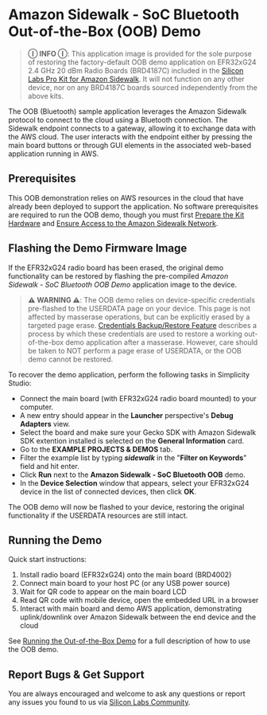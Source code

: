 # Amazon Sidewalk - SoC Bluetooth Out-of-the-Box (OOB) Demo

> **Ⓘ INFO Ⓘ**: This application image is provided for the sole purpose of restoring the factory-default OOB demo application on EFR32xG24 2.4 GHz 20 dBm Radio Boards (BRD4187C) included in the [Silicon Labs Pro Kit for Amazon Sidewalk](https://www.silabs.com/development-tools/wireless/proprietary/amazon-sidewalk-pro-kit). It will not function on any other device, nor on any BRD4187C boards sourced independently from the above kits.

The OOB (Bluetooth) sample application leverages the Amazon Sidewalk protocol to connect to the cloud using a Bluetooth connection. The Sidewalk endpoint connects to a gateway, allowing it to exchange data with the AWS cloud. The user interacts with the endpoint either by pressing the main board buttons or through GUI elements in the associated web-based application running in AWS.

## Prerequisites

This OOB demonstration relies on AWS resources in the cloud that have already been deployed to support the application. No software prerequisites are required to run the OOB demo, though you must first [Prepare the Kit Hardware](https://docs.silabs.com/amazon-sidewalk/latest/sidewalk-demo/prepare-kit-hardware) and [Ensure Access to the Amazon Sidewalk Network](https://docs.silabs.com/amazon-sidewalk/latest/sidewalk-demo/network-availability).

## Flashing the Demo Firmware Image

If the EFR32xG24 radio board has been erased, the original demo functionality can be restored by flashing the pre-compiled *Amazon Sidewalk - SoC Bluetooth OOB Demo* application image to the device.

> **⚠ WARNING ⚠**: The OOB demo relies on device-specific credentials pre-flashed to the USERDATA page on your device. This page is not affected by masserase operations, but can be explicitly erased by a targeted page erase. [Credentials Backup/Restore Feature](https://docs.silabs.com/amazon-sidewalk/latest/sidewalk-developers-guide/application-development#credentials-backup-restore-feature) describes a process by which these credentials are used to restore a working out-of-the-box demo application after a masserase. However, care should be taken to NOT perform a page erase of USERDATA, or the OOB demo cannot be restored.

To recover the demo application, perform the following tasks in Simplicity Studio:

- Connect the main board (with EFR32xG24 radio board mounted) to your computer.
- A new entry should appear in the **Launcher** perspective's **Debug Adapters** view.
- Select the board and make sure your Gecko SDK with Amazon Sidewalk SDK extention installed is selected on the **General Information** card.
- Go to the **EXAMPLE PROJECTS & DEMOS** tab.
- Filter the example list by typing **_sidewalk_** in the "**Filter on Keywords**" field and hit enter.
- Click **Run** next to the **Amazon Sidewalk - SoC Bluetooth OOB** demo.
- In the **Device Selection** window that appears, select your EFR32xG24 device in the list of connected devices, then click **OK**.

The OOB demo will now be flashed to your device, restoring the original functionality if the USERDATA resources are still intact.

## Running the Demo

Quick start instructions:

1) Install radio board (EFR32xG24) onto the main board (BRD4002)
2) Connect main board to your host PC (or any USB power source)
3) Wait for QR code to appear on the main board LCD
4) Read QR code with mobile device, open the embedded URL in a browser
5) Interact with main board and demo AWS application, demonstrating uplink/downlink over Amazon Sidewalk between the end device and the cloud

See [Running the Out-of-the-Box Demo](https://docs.silabs.com/amazon-sidewalk/latest/sidewalk-demo/run-the-demo) for a full description of how to use the OOB demo.

## Report Bugs & Get Support

You are always encouraged and welcome to ask any questions or report any issues you found to us via [Silicon Labs Community](https://community.silabs.com).
